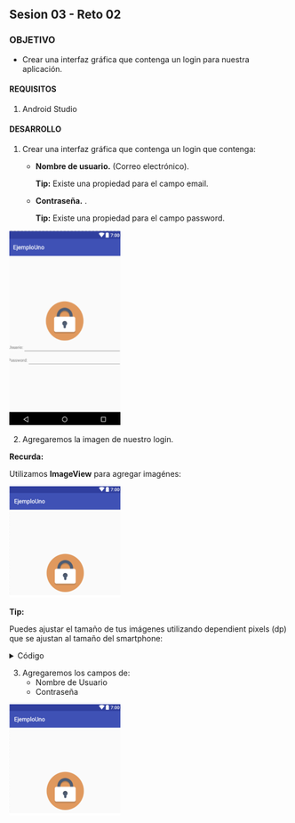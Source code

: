 ## Sesion 03 - Reto 02

### OBJETIVO 
 - Crear una interfaz gráfica que contenga un login para nuestra aplicación.

#### REQUISITOS 
1. Android Studio


#### DESARROLLO

1. Crear una interfaz gráfica que contenga un login que contenga:
    - **Nombre de usuario.** (Correo electrónico).

        **Tip:**
        Existe una propiedad para el campo email.

    - **Contraseña.** .

        **Tip:**
        Existe una propiedad para el campo password.

<img src="img/login2.png"  width="200" height="350" />

2. Agregaremos la imagen de nuestro login.

**Recurda:**

Utilizamos **ImageView** para agregar imagénes:

<img src="img/imgs.png"  width="200" height="200" />

**Tip:**

Puedes ajustar el tamaño de tus imágenes utilizando dependient pixels (dp) que se ajustan al tamaño del smartphone:


<details>
<summary>Código</summary>

![Listando todos los documentos de una colección](img/codigo.png)

</details>

3. Agregaremos los campos de:
    - Nombre de Usuario
    - Contraseña

<img src="img/imgs.png"  width="200" height="200" />
